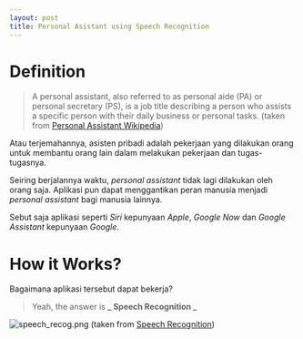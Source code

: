 ```yaml
---
layout: post
title: Personal Asistant using Speech Recognition
---
```


# Definition

> A personal assistant, also referred to as personal aide (PA) or personal secretary (PS), is a job title describing a person who assists a specific person with their daily business or personal tasks.
(taken from [Personal Assistant Wikipedia](https://en.wikipedia.org/wiki/Personal_assistant))

Atau terjemahannya, asisten pribadi adalah pekerjaan yang dilakukan orang untuk membantu orang lain dalam melakukan pekerjaan dan tugas-tugasnya.

Seiring berjalannya waktu, *personal assistant* tidak lagi dilakukan oleh orang saja. Aplikasi pun dapat menggantikan peran manusia menjadi *personal assistant* bagi manusia lainnya.

Sebut saja aplikasi seperti *Siri* kepunyaan *Apple*, *Google Now* dan *Google Assistant* kepunyaan *Google*.

# How it Works?

Bagaimana aplikasi tersebut dapat bekerja?

> Yeah, the answer is **_ Speech Recognition _**

![speech_recog.png](http://copia.com.au/wp-content/themes/copia/images/medicalspeech.png)
(taken from [Speech Recognition](http://copia.com.au/medical-speech-recognition/))
